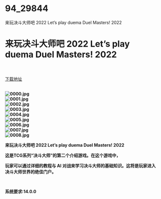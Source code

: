 # 94_29844
来玩决斗大师吧 2022 Let’s play duema Duel Masters! 2022
# 来玩决斗大师吧 2022 Let’s play duema Duel Masters! 2022
 <br/></br>
[下载地址](https://www.switch520.cc/article/29844 "下载地址")
<br/></br>

<p><strong><img title="0000.jpg" src="https://www.switch520.cc/muke_img/2022_04_18_d8329caa6a726.jpg" alt="0000.jpg"></strong><br>
<strong><img title="0001.jpg" src="https://www.switch520.cc/muke_img/2022_04_18_86535ae268fb2.jpg" alt="0001.jpg"></strong><br>
<strong><img title="0002.jpg" src="https://www.switch520.cc/muke_img/2022_04_18_7b037334bc477.jpg" alt="0002.jpg"></strong><br>
<strong><img title="0003.jpg" src="https://www.switch520.cc/muke_img/2022_04_18_0b58002b7ca02.jpg" alt="0003.jpg"></strong><br>
<strong><img title="0004.jpg" src="https://www.switch520.cc/muke_img/2022_04_18_d036dec24841f.jpg" alt="0004.jpg"></strong><br>
<strong><img title="0005.jpg" src="https://www.switch520.cc/muke_img/2022_04_18_66b4ed03c4309.jpg" alt="0005.jpg"></strong><br>
<strong><img title="0006.jpg" src="https://www.switch520.cc/muke_img/2022_04_18_cb0ccd44f2cbb.jpg" alt="0006.jpg"></strong><br>
<strong><img title="0007.jpg" src="https://www.switch520.cc/muke_img/2022_04_18_00329576ac592.jpg" alt="0007.jpg"></strong><br>
<strong><img title="0008.jpg" src="https://www.switch520.cc/muke_img/2022_04_18_0ea3b45d76d41.jpg" alt="0008.jpg"></strong></p>
<p><strong>来玩决斗大师吧 2022 Let’s play duema Duel Masters! 2022</strong></p>
<p><strong>这是TCG系列“决斗大师”的第二个介绍游戏。在这个游戏中，</strong></p>
<p><strong>玩家可以通过详细的教程与 AI 对战来学习决斗大师的基础知识。这将是玩家进入决斗大师世界的绝佳门户。</strong></p>
<p>&nbsp;</p>
<p><strong>系统要求:14.0.0</strong></p>



